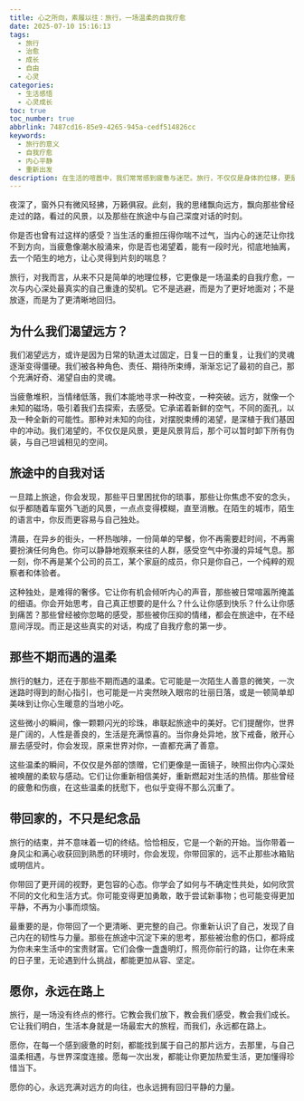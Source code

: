 ```yaml
---
title: 心之所向，素履以往：旅行，一场温柔的自我疗愈
date: 2025-07-10 15:16:13
tags:
  - 旅行
  - 治愈
  - 成长
  - 自由
  - 心灵
categories:
  - 生活感悟
  - 心灵成长
toc: true
toc_number: true
abbrlink: 7487cd16-85e9-4265-945a-cedf514826cc
keywords:
  - 旅行的意义
  - 自我疗愈
  - 内心平静
  - 重新出发
description: 在生活的喧嚣中，我们常常感到疲惫与迷茫。旅行，不仅仅是身体的位移，更是一场心灵的洗礼与温柔的自我疗愈。它让我们重新连接内在，发现那些被遗忘的勇气与美好。这篇文字，献给每一个渴望远方，也渴望与自己和解的你。
---
```


夜深了，窗外只有微风轻拂，万籁俱寂。此刻，我的思绪飘向远方，飘向那些曾经走过的路，看过的风景，以及那些在旅途中与自己深度对话的时刻。

你是否也曾有过这样的感受？当生活的重担压得你喘不过气，当内心的迷茫让你找不到方向，当疲惫像潮水般涌来，你是否也渴望着，能有一段时光，彻底地抽离，去一个陌生的地方，让心灵得到片刻的喘息？

旅行，对我而言，从来不只是简单的地理位移，它更像是一场温柔的自我疗愈，一次与内心深处最真实的自己重逢的契机。它不是逃避，而是为了更好地面对；不是放逐，而是为了更清晰地回归。

## 为什么我们渴望远方？

我们渴望远方，或许是因为日常的轨道太过固定，日复一日的重复，让我们的灵魂逐渐变得僵硬。我们被各种角色、责任、期待所束缚，渐渐忘记了最初的自己，那个充满好奇、渴望自由的灵魂。

当疲惫堆积，当情绪低落，我们本能地寻求一种改变，一种突破。远方，就像一个未知的磁场，吸引着我们去探索，去感受。它承诺着新鲜的空气，不同的面孔，以及一种全新的可能性。那种对未知的向往，对摆脱束缚的渴望，是深植于我们基因中的冲动。我们渴望的，不仅仅是风景，更是风景背后，那个可以暂时卸下所有伪装，与自己坦诚相见的空间。

## 旅途中的自我对话

一旦踏上旅途，你会发现，那些平日里困扰你的琐事，那些让你焦虑不安的念头，似乎都随着车窗外飞逝的风景，一点点变得模糊，直至消散。在陌生的城市，陌生的语言中，你反而更容易与自己独处。

清晨，在异乡的街头，一杯热咖啡，一份简单的早餐，你不再需要赶时间，不再需要扮演任何角色。你可以静静地观察来往的人群，感受空气中弥漫的异域气息。那一刻，你不再是某个公司的员工，某个家庭的成员，你只是你自己，一个纯粹的观察者和体验者。

这种独处，是难得的奢侈。它让你有机会倾听内心的声音，那些被日常喧嚣所掩盖的细语。你会开始思考，自己真正想要的是什么？什么让你感到快乐？什么让你感到痛苦？那些曾经被你忽略的感受，那些被你压抑的情绪，都会在旅途中，在不经意间浮现。而正是这些真实的对话，构成了自我疗愈的第一步。

## 那些不期而遇的温柔

旅行的魅力，还在于那些不期而遇的温柔。它可能是一次陌生人善意的微笑，一次迷路时得到的耐心指引，也可能是一片突然映入眼帘的壮丽日落，或是一顿简单却美味到让你心生暖意的当地小吃。

这些微小的瞬间，像一颗颗闪光的珍珠，串联起旅途中的美好。它们提醒你，世界是广阔的，人性是善良的，生活是充满惊喜的。当你身处异地，放下戒备，敞开心扉去感受时，你会发现，原来世界对你，一直都充满了善意。

这些温柔的瞬间，不仅仅是外部的馈赠，它们更像是一面镜子，映照出你内心深处被唤醒的柔软与感动。它们让你重新相信美好，重新燃起对生活的热情。那些曾经的疲惫和伤痕，在这些温柔的抚慰下，也似乎变得不那么沉重了。

## 带回家的，不只是纪念品

旅行的结束，并不意味着一切的终结。恰恰相反，它是一个新的开始。当你带着一身风尘和满心收获回到熟悉的环境时，你会发现，你带回家的，远不止那些冰箱贴或明信片。

你带回了更开阔的视野，更包容的心态。你学会了如何与不确定性共处，如何欣赏不同的文化和生活方式。你可能变得更加勇敢，敢于尝试新事物；也可能变得更加平静，不再为小事而烦恼。

最重要的是，你带回了一个更清晰、更完整的自己。你重新认识了自己，发现了自己内在的韧性与力量。那些在旅途中沉淀下来的思考，那些被治愈的伤口，都将成为你未来生活中的宝贵财富。它们会像一盏盏明灯，照亮你前行的路，让你在未来的日子里，无论遇到什么挑战，都能更加从容、坚定。

## 愿你，永远在路上

旅行，是一场没有终点的修行。它教会我们放下，教会我们感受，教会我们成长。它让我们明白，生活本身就是一场最宏大的旅程，而我们，永远都在路上。

愿你，在每一个感到疲惫的时刻，都能找到属于自己的那片远方，去那里，与自己温柔相遇，与世界深度连接。愿每一次出发，都能让你更加热爱生活，更加懂得珍惜当下。

愿你的心，永远充满对远方的向往，也永远拥有回归平静的力量。